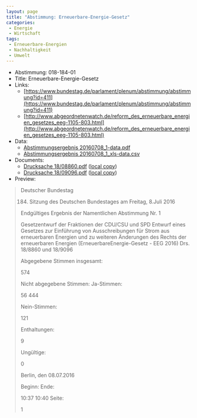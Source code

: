 ```yaml
---
layout: page
title: "Abstimmung: Erneuerbare-Energie-Gesetz"
categories:
 - Energie
 - Wirtschaft
tags:
 - Erneuerbare-Energien
 - Nachhaltigkeit
 - Umwelt
---
```


* Abstimmung: 018-184-01
* Title: Erneuerbare-Energie-Gesetz
* Links: 
    * [https://www.bundestag.de/parlament/plenum/abstimmung/abstimmung?id=411](https://www.bundestag.de/parlament/plenum/abstimmung/abstimmung?id=411)
    * [http://www.abgeordnetenwatch.de/reform_des_erneuerbare_energien_gesetzes_eeg-1105-803.html](http://www.abgeordnetenwatch.de/reform_des_erneuerbare_energien_gesetzes_eeg-1105-803.html)
* Data: 
    * [Abstimmungsergebnis 20160708_1-data.pdf](/res/abstimmungsliste/20160708_1-data.pdf)
    * [Abstimmungsergebnis 20160708_1_xls-data.csv](/res/abstimmungsliste/analyses/20160708_1_xls-data.csv)
* Documents: 
    * [Drucksache 18/08860.pdf](http://dip21.bundestag.de/dip21/btd/18/088/1808860.pdf) ([local copy](/res/abstimmungsdaten/018-184-01/1808860.pdf))
    * [Drucksache 18/09096.pdf](http://dip21.bundestag.de/dip21/btd/18/090/1809096.pdf) ([local copy](/res/abstimmungsdaten/018-184-01/1809096.pdf))
* Preview: 
> Deutscher Bundestag
> 
> 184. Sitzung des Deutschen Bundestages
> am Freitag, 8.Juli 2016
> 
> Endgültiges Ergebnis der Namentlichen Abstimmung Nr. 1
> 
> Gesetzentwurf der Fraktionen der CDU/CSU und SPD
> Entwurf eines Gesetzes zur Einführung von Ausschreibungen für Strom aus erneuerbaren
> Energien und zu weiteren Änderungen des Rechts der erneuerbaren Energien (ErneuerbareEnergie-Gesetz - EEG 2016)
> Drs. 18/8860 und 18/9096
> 
> Abgegebene Stimmen insgesamt:
> 
> 574
> 
> Nicht abgegebene Stimmen:
> Ja-Stimmen:
> 
> 56
> 444
> 
> Nein-Stimmen:
> 
> 121
> 
> Enthaltungen:
> 
> 9
> 
> Ungültige:
> 
> 0
> 
> Berlin, den 08.07.2016
> 
> Beginn:
> Ende:
> 
> 10:37
> 10:40
> Seite:
> 
> 1
> 
> 
